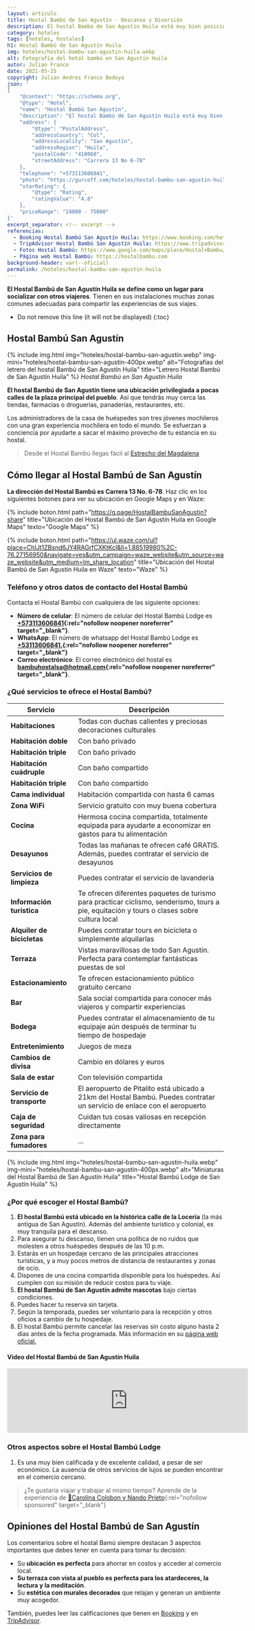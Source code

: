 ```yaml
---
layout: articulo
title: Hostal Bambú de San Agustín - Descanso y Diversión
description: El hostal Bambú de San Agustín Huila está muy bien posicionado entre los turistas. Es una opción muy bonita y accesible en el pueblo. ¡Conócelo!
category: hoteles
tags: [hoteles, hostales]
h1: Hostal Bambú de San Agustín Huila
img: hoteles/hostal-bambu-san-agustin-huila.webp
alt: Fotografía del hotal bambú en San Agustín Huila
autor: Julian Franco
date: 2021-05-25
copyright: Julian Andres Franco Bedoya
json: '
{
    "@context": "https://schema.org",
    "@type": "Hotel",
    "name": "Hostal Bambú San Agustín",
    "description": "El hostal Bambú de San Agustín Huila está muy bien posicionado entre los turistas. Es una opción muy bonita y accesible en el pueblo.",
    "address": {
        "@type": "PostalAddress",
        "addressCountry": "Col",
        "addressLocality": "San Agustín",
        "addressRegion": "Huila",
        "postalCode": "418060",
        "streetAddress": "Carrera 13 No 6-78"
    },
    "telephone": "+573113606841",
    "photo": "https://gurcoff.com/hoteles/hostal-bambu-san-agustin-huila.webp",
    "starRating": {
        "@type": "Rating",
        "ratingValue": "4.8"
    },
    "priceRange": "24000 - 75000"
}'
excerpt_separator: <!-- excerpt -->
referencias:
  - Booking Hostal Bambú San Agustín Huila: https://www.booking.com/hotel/co/hostal-bambu.es.html
  - TripAdvisor Hostal Bambú San Agustín Huila: https://www.tripadvisor.co/Hotel_Review-g445060-d4815502-Reviews-Hostel_Bambu-San_Agustin_Huila_Department.html?m=19905
  - Fotos Hostal Bambú: https://www.google.com/maps/place/Hostal+Bambu/@1.8851998,-76.2715695,3a,75y,90t/data=!3m8!1e2!3m6!1sAF1QipMEnFvjxDcibdQXoOcdjzHuiIYJmLMTzVQHSw4p!2e10!3e12!6shttps:%2F%2Flh5.googleusercontent.com%2Fp%2FAF1QipMEnFvjxDcibdQXoOcdjzHuiIYJmLMTzVQHSw4p%3Dw529-h298-k-no!7i2048!8i1152!4m10!3m9!1s0x0:0xc229ad7209df6a00!5m2!4m1!1i2!8m2!3d1.8851998!4d-76.2715695!14m1!1BCgIgAQ
  - Página web Hostal Bambú: https://hostalbambu.com
background-header: var(--oficial)
permalink: /hoteles/hostal-bambu-san-agustin-huila
---
```

**El Hostal Bambú de San Agustín Huila se define como un lugar para socializar con otros viajeros**. Tienen en sus instalaciones muchas zonas comunes adecuadas para compartir las experiencias de sus viajes.
<!-- excerpt -->

* Do not remove this line (it will not be displayed)
{:toc}

## Hostal Bambú San Agustín

<!-- IMG -->
{% include img.html img="hoteles/hostal-bambu-san-agustin.webp" img-mini="hoteles/hostal-bambu-san-agustin-400px.webp" alt="Fotografías del letrero del hostal Bambú de San Agustín Huila" title="Letrero Hostal Bambú de San Agustín Huila" %}
*Hostal Bambú en San Agustín Huila*

**El hostal Bambú de San Agustín tiene una ubicación privilegiada a pocas calles de la plaza principal del pueblo**. Así que tendrás muy cerca las tiendas, farmacias o droguerías, panaderías, restaurantes, etc.

Los administradores de la casa de huéspedes son tres jóvenes mochileros con una gran experiencia mochilera en todo el mundo. Se esfuerzan a conciencia por ayudarte a sacar el máximo provecho de tu estancia en su hostal.

>Desde el Hostal Bambú llegas fácil al [Estrecho del Magdalena]({{site.baseurl}}/estrecho-rio-magdalena)

## Cómo llegar al Hostal Bambú de San Agustín

**La dirección del Hostal Bambú es Carrera 13 No. 6-78**. Haz clic en los siguientes botones para ver su ubicación en Google Maps y en Waze:

{% include boton.html path="https://g.page/HostalBambuSanAgustin?share" title="Ubicación del Hostal Bambú de San Agustín Huila en Google Maps" texto="Google Maps" %}

{% include boton.html path="https://ul.waze.com/ul?place=ChIJt1ZBsnd6JY4RAGrfCXKtKcI&ll=1.88519980%2C-76.27156950&navigate=yes&utm_campaign=waze_website&utm_source=waze_website&utm_medium=lm_share_location" title="Ubicación del Hostal Bambú de San Agustín Huila en Waze" texto="Waze" %}

### Teléfono y otros datos de contacto del Hostal Bambú

Contacta el Hostal Bambú con cualquiera de las siguiente opciones:

* **Número de celular**: El número de celular del Hostal Bambú Lodge es **[+573113606841](tel:+573113606841 "Celular del Hostal Bambú de San Agustín Huila"){:rel="nofollow noopener noreferrer" target="_blank"}**.
* **WhatsApp**: El número de whatsapp del Hostal Bambú Lodge es **[+53113606841.](https://wa.me/573113606841 "whatsapp del Hostal Bambú de San Agustín Huila"){:rel="nofollow noopener noreferrer" target="_blank"}**
* **Correo electrónico**: El correo electrónico del hostal es **[bambuhostalsa@hotmail.com](mailto:bambuhostalsa@hotmail.com "Email del Hostal Bambú de San Agustín Huila"){:rel="nofollow noopener noreferrer" target="_blank"}**.

### ¿Qué servicios te ofrece el Hostal Bambú?

| Servicio | Descripción |
|---|---|
| **Habitaciones** | Todas con duchas calientes y preciosas decoraciones culturales |
| **Habitación doble** | Con baño privado |
| **Habitación triple** | Con baño privado |
| **Habitación cuádruple** | Con baño compartido |
| **Habitación triple** | Con baño compartido |
| **Cama individual** | Habitación compartida con hasta 6 camas |
| **Zona WiFi** | Servicio gratuito con muy buena cobertura |
| **Cocina** | Hermosa cocina compartida, totalmente equipada para ayudarte a economizar en gastos para tu alimentación |
| **Desayunos** | Todas las mañanas te ofrecen café GRATIS. Además, puedes contratar el servicio de desayunos |
| **Servicios de limpieza** | Puedes contratar el servicio de lavandería |
| **Información turística** | Te ofrecen diferentes paquetes de turismo para practicar ciclismo, senderismo, tours a pie, equitación y tours o clases sobre cultura local |
| **Alquiler de bicicletas** | Puedes contratar tours en bicicleta o simplemente alquilarlas |
| **Terraza** | Vistas maravillosas de todo San Agustín. Perfecta para contemplar fantásticas puestas de sol |
| **Estacionamiento** | Te ofrecen estacionamiento público gratuito cercano |
| **Bar** | Sala social compartida para conocer más viajeros y compartir experiencias |
| **Bodega** | Puedes contratar el almacenamiento de tu equipaje aún después de terminar tu tiempo de hospedaje |
| **Entretenimiento** | Juegos de meza |
| **Cambios de divisa** | Cambio en dólares y euros |
| **Sala de estar** | Con televisión compartida |
| **Servicio de transporte** | El aeropuerto de Pitalito está ubicado a 21km del Hostal Bambú. Puedes contratar un servicio de enlace con el aeropuerto |
| **Caja de seguridad** | Cuidan tus cosas valiosas en recepción directamente |
| **Zona para fumadores** | ... |

<!-- IMG -->
{% include img.html img="hoteles/hostal-bambu-san-agustin-huila.webp" img-mini="hoteles/hostal-bambu-san-agustin-400px.webp" alt="Miniaturas del Hostal Bambú de San Agustín Huila" title="Hostal Bambú Lodge de San Agustín Huila" %}

### ¿Por qué escoger el Hostal Bambú?

1. **El hostal Bambú está ubicado en la histórica calle de la Locería** (la más antigua de San Agustín). Además del ambiente turístico y colonial, es muy tranquila para el descanso.
2. Para asegurar tu descanso, tienen una política de no ruidos que molesten a otros huéspedes después de las 10 p.m.
3. Estarás en un hospedaje cercano de las principales atracciones turísticas, y a muy pocos metros de distancia de restaurantes y zonas de ocio.
4. Dispones de una cocina compartida disponible para los huéspedes. Así cumplen con su misión de reducir costos para tu viaje.
5. **El hostal Bambú de San Agustín admite mascotas** bajo ciertas condiciones.
6. Puedes hacer tu reserva sin tarjeta.
7. Según la temporada, puedes ser voluntario para la recepción y otros oficios a cambio de tu hospedaje.
8. El hostal Bambú permite cancelar las reservas sin costo alguno hasta 2 días antes de la fecha programada. Más información en su [página web oficial.](#fuentes)

#### Video del Hostal Bambú de San Agustín Huila

<iframe width="560" height="auto" src="https://www.youtube.com/embed/KBA-ZRxbs8A?controls=0" title="YouTube video player" frameborder="0" allow="accelerometer; autoplay; clipboard-write; encrypted-media; gyroscope; picture-in-picture" allowfullscreen></iframe>

### Otros aspectos sobre el Hostal Bambú Lodge

1. Es una muy bien calificada y de excelente calidad, a pesar de ser económico. La ausencia de otros servicios de lujos se pueden encontrar en el comercio cercano.

>¿Te gustaría viajar y trabajar al mismo tiempo? Aprende de la experiencia de [🎒Carolina Colobon y Nando Prieto](https://go.hotmart.com/Y72308599B?dp=1){:rel="nofollow sponsored" target="_blank"}

## Opiniones del Hostal Bambú de San Agustín

Los comentarios sobre el hostal Bamú siempre destacan 3 aspectos importantes que debes tener en cuenta para tomar tu decisión:

* Su **ubicación es perfecta** para ahorrar en costos y acceder al comercio local.
* **Su terraza con vista al pueblo es perfecta para los atardeceres, la lectura y la meditación**.
* Su **estética con murales decorados** que relajan y generan un ambiente muy acogedor.

También, puedes leer las calificaciones que tienen en [Booking](#fuentes) y en [TripAdvisor](#fuentes).
